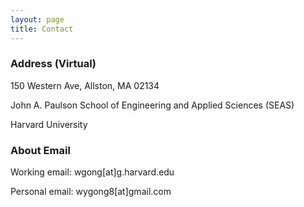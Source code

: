```yaml
---
layout: page
title: Contact
---
```


### Address (Virtual)

150 Western Ave, Allston, MA 02134

John A. Paulson School of Engineering and Applied Sciences (SEAS)

Harvard University


### About Email

Working email: wgong[at]g.harvard.edu

Personal email: wygong8[at]gmail.com
